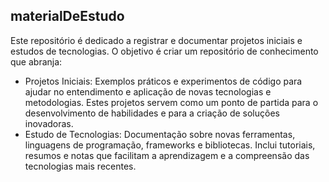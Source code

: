 ## materialDeEstudo

Este repositório é dedicado a registrar e documentar projetos iniciais e estudos de tecnologias. O objetivo é criar um repositório de conhecimento que abranja:

- Projetos Iniciais: Exemplos práticos e experimentos de código para ajudar no entendimento e aplicação de novas tecnologias e metodologias. Estes projetos servem como um ponto de partida para o desenvolvimento de habilidades e para a criação de soluções inovadoras.
- Estudo de Tecnologias: Documentação sobre novas ferramentas, linguagens de programação, frameworks e bibliotecas. Inclui tutoriais, resumos e notas que facilitam a aprendizagem e a compreensão das tecnologias mais recentes.
